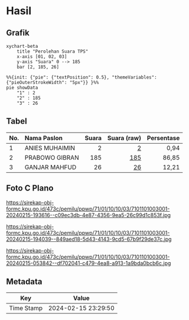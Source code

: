 # Hasil

## Grafik

```mermaid
xychart-beta
    title "Perolehan Suara TPS"
    x-axis [01, 02, 03]
    y-axis "Suara" 0 --> 185
    bar [2, 185, 26]
```

```mermaid
%%{init: {"pie": {"textPosition": 0.5}, "themeVariables": {"pieOuterStrokeWidth": "5px"}} }%%
pie showData
    "1" : 2
    "2" : 185
    "3" : 26
```

## Tabel

| No. | Nama Paslon    | Suara | Suara (raw) | Persentase |
|:--- |:-------------- | -----:| -----------:| ----------:|
| 1   | ANIES MUHAIMIN | 2     | [2][p-1]    | 0,94       |
| 2   | PRABOWO GIBRAN | 185   | [185][p-2]  | 86,85      |
| 3   | GANJAR MAHFUD  | 26    | [26][p-3]   | 12,21      |


[p-1]: https://github.com/gigit-pemilu/pemilu-2024-71-sulawesi-utara/blob/main/pilpres/hitung-suara/sub/71-sulawesi-utara/sub/01-bolaang-mongondow/sub/10-dumoga-timur/sub/1003-imandi/sub/001-tps/sub/paslon-1.txt
[p-2]: https://github.com/gigit-pemilu/pemilu-2024-71-sulawesi-utara/blob/main/pilpres/hitung-suara/sub/71-sulawesi-utara/sub/01-bolaang-mongondow/sub/10-dumoga-timur/sub/1003-imandi/sub/001-tps/sub/paslon-2.txt
[p-3]: https://github.com/gigit-pemilu/pemilu-2024-71-sulawesi-utara/blob/main/pilpres/hitung-suara/sub/71-sulawesi-utara/sub/01-bolaang-mongondow/sub/10-dumoga-timur/sub/1003-imandi/sub/001-tps/sub/paslon-3.txt

## Foto C Plano

https://sirekap-obj-formc.kpu.go.id/473c/pemilu/ppwp/71/01/10/10/03/7101101003001-20240215-193616--c09ec3db-4e87-4356-9ea5-26c99d1c853f.jpg

https://sirekap-obj-formc.kpu.go.id/473c/pemilu/ppwp/71/01/10/10/03/7101101003001-20240215-194039--849aed18-5d43-4143-9cd5-67b9f29de37c.jpg

https://sirekap-obj-formc.kpu.go.id/473c/pemilu/ppwp/71/01/10/10/03/7101101003001-20240215-053842--df702041-c479-4ea8-a913-1a9bda0bcb6c.jpg


## Metadata

| Key        | Value               |
| ---------- | ------------------- |
| Time Stamp | 2024-02-15 23:29:50 |



